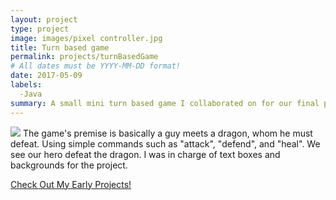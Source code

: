 ```yaml
---
layout: project
type: project
image: images/pixel controller.jpg
title: Turn based game
permalink: projects/turnBasedGame
# All dates must be YYYY-MM-DD format!
date: 2017-05-09
labels:
  -Java
summary: A small mini turn based game I collaborated on for our final project in ics 111.
---
```


<img class="ui image" src="{{ site.baseurl }}/images/pixel controller.jpg">
The game's premise is basically a guy meets a dragon, whom he must defeat. Using simple commands such as "attack", "defend", and "heal". We see our hero defeat the dragon. I was in charge of text boxes and backgrounds for the project. 

<a href="https://github.com/htobin/ManiniProjects2">Check Out My Early Projects!</a>

